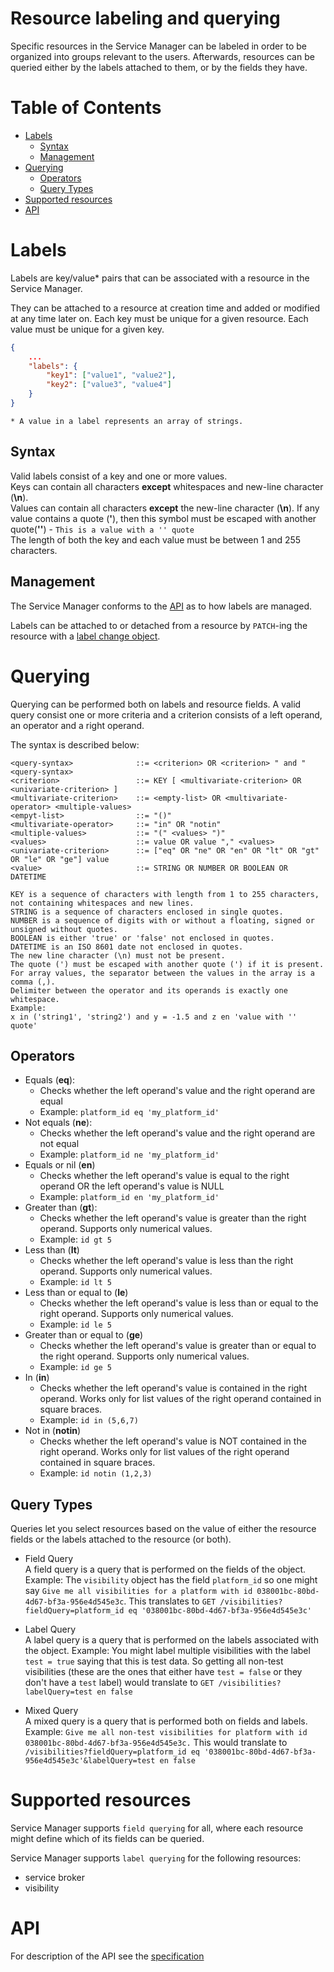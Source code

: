 # Resource labeling and querying

Specific resources in the Service Manager can be labeled in order to be organized into groups relevant to the users. Afterwards, resources can be queried either by the labels attached to them, or by the fields they have.

# Table of Contents

  - [Labels](#labels)
    - [Syntax](#syntax)
    - [Management](#management)
  - [Querying](#querying)
    - [Operators](#operators)
    - [Query Types](#query-types)
  - [Supported resources](#supported-resources)
  - [API](#api)

# Labels
Labels are key/value* pairs that can be associated with a resource in the Service Manager.  

They can be attached to a resource at creation time and added or modified at any time later on. Each key must be unique for a given resource. Each value must be unique for a given key.

```json
{
    ...
    "labels": {
        "key1": ["value1", "value2"],
        "key2": ["value3", "value4"]
    }
}
```

```
* A value in a label represents an array of strings.
```

## Syntax

Valid labels consist of a key and one or more values.  
Keys can contain all characters **except** whitespaces and new-line character (**\n**).  
Values can contain all characters **except** the new-line character (**\n**). If any value contains a quote (**'**), then this symbol must be escaped with another quote(**''**) - `This is a value with a '' quote`  
The length of both the key and each value must be between 1 and 255 characters.

## Management

The Service Manager conforms to the [API](#api) as to how labels are managed. 

Labels can be attached to or detached from a resource by `PATCH`-ing the resource with a [label change object](https://github.com/Peripli/specification/blob/visibility-labels/api.md#label-change-object).

# Querying

Querying can be performed both on labels and resource fields.
A valid query consist one or more criteria and a criterion consists of a left operand, an operator and a right operand.

The syntax is described below: 
```
<query-syntax>              ::= <criterion> OR <criterion> " and " <query-syntax>
<criterion>                 ::= KEY [ <multivariate-criterion> OR <univariate-criterion> ]
<multivariate-criterion>    ::= <empty-list> OR <multivariate-operator> <multiple-values>
<empyt-list>                ::= "()"
<multivariate-operator>     ::= "in" OR "notin"
<multiple-values>           ::= "(" <values> ")"
<values>                    ::= value OR value "," <values>
<univariate-criterion>      ::= ["eq" OR "ne" OR "en" OR "lt" OR "gt" OR "le" OR "ge"] value
<value>                     ::= STRING OR NUMBER OR BOOLEAN OR DATETIME

KEY is a sequence of characters with length from 1 to 255 characters, not containing whitespaces and new lines.
STRING is a sequence of characters enclosed in single quotes.
NUMBER is a sequence of digits with or without a floating, signed or unsigned without quotes.
BOOLEAN is either 'true' or 'false' not enclosed in quotes.
DATETIME is an ISO 8601 date not enclosed in quotes.
The new line character (\n) must not be present.  
The quote (') must be escaped with another quote (') if it is present.
For array values, the separator between the values in the array is a comma (,).  
Delimiter between the operator and its operands is exactly one whitespace.
Example:
x in ('string1', 'string2') and y = -1.5 and z en 'value with '' quote'
```

## Operators

* Equals (**eq**):
    - Checks whether the left operand's value and the right operand are equal
    - Example: `platform_id eq 'my_platform_id'`
* Not equals (**ne**):
    - Checks whether the left operand's value and the right operand are not equal
    - Example: `platform_id ne 'my_platform_id'`
* Equals or nil (**en**)
    - Checks whether the left operand's value is equal to the right operand OR the left operand's value is NULL
    - Example: `platform_id en 'my_platform_id'`
* Greater than (**gt**):
    - Checks whether the left operand's value is greater than the right operand. Supports only numerical values.
    - Example: `id gt 5`
* Less than (**lt**)
    - Checks whether the left operand's value is less than the right operand. Supports only numerical values.
    - Example: `id lt 5`
* Less than or equal to (**le**)
    - Checks whether the left operand's value is less than or equal to the right operand. Supports only numerical values.
    - Example: `id le 5`
* Greater than or equal to (**ge**)
    - Checks whether the left operand's value is greater than or equal to the right operand. Supports only numerical values.
    - Example: `id ge 5`
* In (**in**)
    - Checks whether the left operand's value is contained in the right operand. Works only for list values of the right operand contained in square braces.
    - Example: `id in (5,6,7)`
* Not in (**notin**)
    - Checks whether the left operand's value is NOT contained in the right operand. Works only for list values of the right operand contained in square braces.
    - Example: `id notin (1,2,3)`

## Query Types

Queries let you select resources based on the value of either the resource fields or the labels attached to the resource (or both).

* Field Query  
A field query is a query that is performed on the fields of the object.  
Example: The `visibility` object has the field `platform_id` so one might say `Give me all visibilities for a platform with id 038001bc-80bd-4d67-bf3a-956e4d545e3c`. This translates to `GET /visibilities?fieldQuery=platform_id eq '038001bc-80bd-4d67-bf3a-956e4d545e3c'`

* Label Query  
A label query is a query that is performed on the labels associated with the object.
Example: You might label multiple visibilities with the label `test = true` saying that this is test data. So getting all non-test visibilities (these are the ones that either have `test = false` or they don't have a `test` label) would translate to `GET /visibilities?labelQuery=test en false`

* Mixed Query  
A mixed query is a query that is performed both on fields and labels.  
Example: `Give me all non-test visibilities for platform with id 038001bc-80bd-4d67-bf3a-956e4d545e3c.` This would translate to `/visibilities?fieldQuery=platform_id eq '038001bc-80bd-4d67-bf3a-956e4d545e3c'&labelQuery=test en false`

# Supported resources

Service Manager supports `field querying` for all, where each resource might define which of its fields can be queried.

Service Manager supports `label querying` for the following resources:
* service broker
* visibility

# API

For description of the API see the [specification](https://github.com/Peripli/specification/blob/visibility-labels/api.md)
